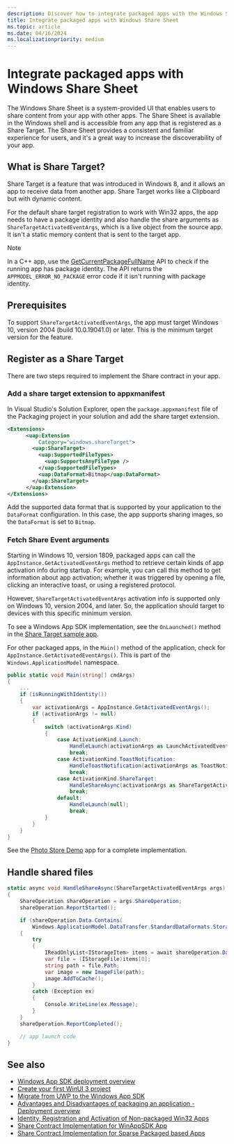 ```yaml
---
description: Discover how to integrate packaged apps with the Windows Share Sheet.
title: Integrate packaged apps with Windows Share Sheet
ms.topic: article
ms.date: 04/16/2024
ms.localizationpriority: medium
---
```


# Integrate packaged apps with Windows Share Sheet

The Windows Share Sheet is a system-provided UI that enables users to share content from your app with other apps. The Share Sheet is available in the Windows shell and is accessible from any app that is registered as a Share Target. The Share Sheet provides a consistent and familiar experience for users, and it's a great way to increase the discoverability of your app.

## What is Share Target?

Share Target is a feature that was introduced in Windows 8, and it allows an app to receive data from another app. Share Target works like a Clipboard but with dynamic content.

For the default share target registration to work with Win32 apps, the app needs to have a package identity and also handle the share arguments as `ShareTargetActivatedEventArgs`, which is a live object from the source app. It isn't a static memory content that is sent to the target app.

> [!NOTE]
> In a C++ app, use the [GetCurrentPackageFullName](/windows/win32/api/appmodel/nf-appmodel-getcurrentpackagefullname) API to check if the running app has package identity. The API returns the `APPMODEL_ERROR_NO_PACKAGE` error code if it isn't running with package identity.

## Prerequisites

To support `ShareTargetActivatedEventArgs`, the app must target Windows 10, version 2004 (build 10.0.19041.0) or later. This is the minimum target version for the feature.

## Register as a Share Target

There are two steps required to implement the Share contract in your app.

### Add a share target extension to appxmanifest

In Visual Studio's Solution Explorer, open the `package.appxmanifest` file of the Packaging project in your solution and add the share target extension.

```xml
<Extensions>
      <uap:Extension
          Category="windows.shareTarget">
        <uap:ShareTarget>
          <uap:SupportedFileTypes>
            <uap:SupportsAnyFileType />
          </uap:SupportedFileTypes>
          <uap:DataFormat>Bitmap</uap:DataFormat>
        </uap:ShareTarget>
      </uap:Extension>
</Extensions>
```

Add the supported data format that is supported by your application to the `DataFormat` configuration. In this case, the app supports sharing images, so the `DataFormat` is set to `Bitmap`.

### Fetch Share Event arguments

Starting in Windows 10, version 1809, packaged apps can call the `AppInstance.GetActivatedEventArgs` method to retrieve certain kinds of app activation info during startup. For example, you can call this method to get information about app activation; whether it was triggered by opening a file, clicking an interactive toast, or using a registered protocol.

However, `ShareTargetActivatedEventArgs` activation info is supported only on Windows 10, version 2004, and later. So, the application should target to devices with this specific minimum version.

To see a Windows App SDK implementation, see the `OnLaunched()` method in the [Share Target sample app](https://github.com/microsoft/WindowsAppSDK-Samples/blob/main/Samples/AppLifecycle/ShareTarget/WinUI-CS-ShareTargetSampleApp/WinUI-CS-ShareTargetSampleApp/App.xaml.cs).

For other packaged apps, in the `Main()` method of the application, check for `AppInstance.GetActivatedEventArgs()`. This is part of the `Windows.ApplicationModel` namespace.

```csharp
public static void Main(string[] cmdArgs)
{
    ...
    if (isRunningWithIdentity())
    {
        var activationArgs = AppInstance.GetActivatedEventArgs();
        if (activationArgs != null)
        {
            switch (activationArgs.Kind)
            {
                case ActivationKind.Launch:
                    HandleLaunch(activationArgs as LaunchActivatedEventArgs);
                    break;
                case ActivationKind.ToastNotification:
                    HandleToastNotification(activationArgs as ToastNotificationActivatedEventArgs);                                     
                    break;
                case ActivationKind.ShareTarget:
                    HandleShareAsync(activationArgs as ShareTargetActivatedEventArgs);
                    break;
                default:
                    HandleLaunch(null);
                    break;
            }
        }
    }
}
```

See the [Photo Store Demo](https://github.com/microsoft/AppModelSamples/blob/master/Samples/SparsePackages/PhotoStoreDemo/StartUp.cs) app for a complete implementation.

## Handle shared files

```csharp
static async void HandleShareAsync(ShareTargetActivatedEventArgs args)
{
    ShareOperation shareOperation = args.ShareOperation;
    shareOperation.ReportStarted();

    if (shareOperation.Data.Contains( 
        Windows.ApplicationModel.DataTransfer.StandardDataFormats.StorageItems))
    {
        try
        {
            IReadOnlyList<IStorageItem> items = await shareOperation.Data.GetStorageItemsAsync();
            var file = (IStorageFile)items[0]; 
            string path = file.Path;
            var image = new ImageFile(path);
            image.AddToCache();
        }
        catch (Exception ex)
        {
            Console.WriteLine(ex.Message);
        }
    }
    shareOperation.ReportCompleted();

    // app launch code
}
```

## See also

- [Windows App SDK deployment overview](/windows/apps/package-and-deploy/deploy-overview)
- [Create your first WinUI 3 project](/windows/apps/winui/winui3/create-your-first-winui3-app)
- [Migrate from UWP to the Windows App SDK](/windows/apps/windows-app-sdk/migrate-to-windows-app-sdk/migrate-to-windows-app-sdk-ovw)
- [Advantages and Disadvantages of packaging an application - Deployment overview](/windows/apps/package-and-deploy/#advantages-and-disadvantages-of-packaging-your-app)
- [Identity, Registration and Activation of Non-packaged Win32 Apps](https://blogs.windows.com/windowsdeveloper/2019/10/29/identity-registration-and-activation-of-non-packaged-win32-apps/)
- [Share Contract Implementation for WinAppSDK App](https://github.com/kmahone/WindowsAppSDK-Samples/tree/user/kmahone/shareapp/Samples/AppLifecycle/ShareTarget/WinUI-CS-ShareTargetSampleApp)
- [Share Contract Implementation for Sparse Packaged based Apps](https://github.com/microsoft/AppModelSamples/blob/master/Samples/SparsePackages/PhotoStoreDemo/StartUp.cs)
